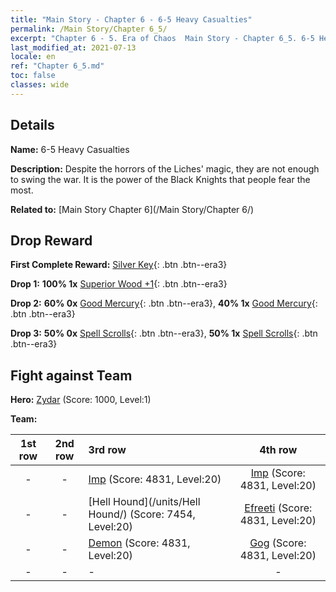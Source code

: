 ```yaml
---
title: "Main Story - Chapter 6 - 6-5 Heavy Casualties"
permalink: /Main Story/Chapter 6_5/
excerpt: "Chapter 6 - 5. Era of Chaos  Main Story - Chapter 6_5. 6-5 Heavy Casualties"
last_modified_at: 2021-07-13
locale: en
ref: "Chapter 6_5.md"
toc: false
classes: wide
---
```


## Details

 **Name:** 6-5 Heavy Casualties

 **Description:** Despite the horrors of the Liches' magic, they are not enough to swing the war. It is the power of the Black Knights that people fear the most.

 **Related to:** [Main Story Chapter 6](/Main Story/Chapter 6/)

## Drop Reward

 **First Complete Reward:** [Silver Key](/Items/con_693/){: .btn .btn--era3}

 **Drop 1:** **100% 1x** [Superior Wood +1](/Items/mat_20/){: .btn .btn--era3}

 **Drop 2:** **60% 0x** [Good Mercury](/Items/mat_14/){: .btn .btn--era3}, **40% 1x** [Good Mercury](/Items/mat_14/){: .btn .btn--era3}

 **Drop 3:** **50% 0x** [Spell Scrolls](/Items/con_694/){: .btn .btn--era3}, **50% 1x** [Spell Scrolls](/Items/con_694/){: .btn .btn--era3}


## Fight against Team
 **Hero:** [Zydar](/heroes/Zydar/) (Score: 1000, Level:1)

 **Team:**


  | 1st row | 2nd row | 3rd row | 4th row |
  |:----:|:----:|:----|:----:|
  | - | - | [Imp](/units/Imp/) (Score: 4831, Level:20)  | [Imp](/units/Imp/) (Score: 4831, Level:20)  |
  | - | - | [Hell Hound](/units/Hell Hound/) (Score: 7454, Level:20)  | [Efreeti](/units/Efreeti/) (Score: 4831, Level:20)  |
  | - | - | [Demon](/units/Demon/) (Score: 4831, Level:20)  | [Gog](/units/Gog/) (Score: 4831, Level:20)  |
  | - | - | - | - |


